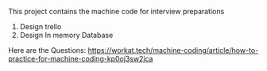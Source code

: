 This project contains the machine code for interview preparations
1. Design trello
2. Design In memory Database

Here are the Questions: https://workat.tech/machine-coding/article/how-to-practice-for-machine-coding-kp0oj3sw2jca